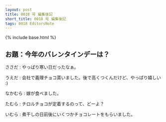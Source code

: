 ```yaml
---
layout: post
title: 0018 号 編集後記
short_title: 0018 号 編集後記
tags: 0018 EditorsNote
---
```

{% include base.html %}


## お題：今年のバレンタインデーは？

ささだ
:  やっぱり寒い日だったなぁ。

うえだ
:  会社で義理チョコ貰いました。後で高くつくんだけど、やっぱり嬉しい :)

なかむら
:  嫁が食べました。

たむら
: チロルチョコが定着するのって、どーよ？

いむら
: 煮干しの日前後にいくつかチョコレートをもらいました。


